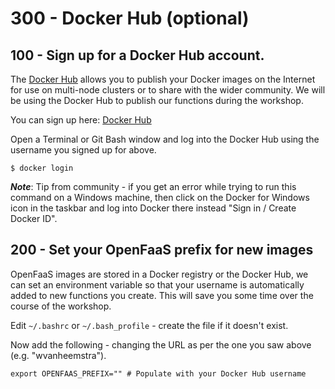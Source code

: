 # 300 - Docker Hub (optional)

## 100 - Sign up for a Docker Hub account. 

The [Docker Hub](https://hub.docker.com/) allows you to publish your Docker images on the Internet for use on multi-node clusters or to share with the wider community. We will be using the Docker Hub to publish our functions during the workshop.

You can sign up here: [Docker Hub](https://hub.docker.com/)

Open a Terminal or Git Bash window and log into the Docker Hub using the username you signed up for above.

```$ docker login```

***Note***: Tip from community - if you get an error while trying to run this command on a Windows machine, then click on the Docker for Windows icon in the taskbar and log into Docker there instead "Sign in / Create Docker ID".

## 200 - Set your OpenFaaS prefix for new images

OpenFaaS images are stored in a Docker registry or the Docker Hub, we can set an environment variable so that your username is automatically added to new functions you create. This will save you some time over the course of the workshop.

Edit ```~/.bashrc``` or ```~/.bash_profile``` - create the file if it doesn't exist.

Now add the following - changing the URL as per the one you saw above (e.g. "wvanheemstra").

```export OPENFAAS_PREFIX="" # Populate with your Docker Hub username```
